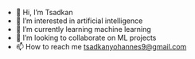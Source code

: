 - 👋 Hi, I’m Tsadkan
- 👀 I’m interested in artificial intelligence
- 🌱 I’m currently learning machine learning
- 💞️ I’m looking to collaborate on ML projects
- 📫 How to reach me tsadkanyohannes9@gmail.com

<!---
Tsadkanyo/Tsadkanyo is a ✨ special ✨ repository because its `README.md` (this file) appears on your GitHub profile.
You can click the Preview link to take a look at your changes.
--->
